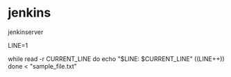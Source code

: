 # jenkins
jenkinserver

LINE=1

while read -r CURRENT_LINE
	do
		echo "$LINE: $CURRENT_LINE"
    ((LINE++))
done < "sample_file.txt"
